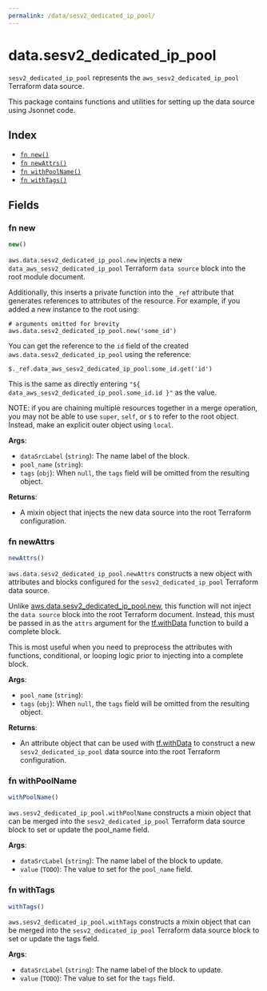 ```yaml
---
permalink: /data/sesv2_dedicated_ip_pool/
---
```


# data.sesv2_dedicated_ip_pool

`sesv2_dedicated_ip_pool` represents the `aws_sesv2_dedicated_ip_pool` Terraform data source.



This package contains functions and utilities for setting up the data source using Jsonnet code.


## Index

* [`fn new()`](#fn-new)
* [`fn newAttrs()`](#fn-newattrs)
* [`fn withPoolName()`](#fn-withpoolname)
* [`fn withTags()`](#fn-withtags)

## Fields

### fn new

```ts
new()
```


`aws.data.sesv2_dedicated_ip_pool.new` injects a new `data_aws_sesv2_dedicated_ip_pool` Terraform `data source`
block into the root module document.

Additionally, this inserts a private function into the `_ref` attribute that generates references to attributes of the
resource. For example, if you added a new instance to the root using:

    # arguments omitted for brevity
    aws.data.sesv2_dedicated_ip_pool.new('some_id')

You can get the reference to the `id` field of the created `aws.data.sesv2_dedicated_ip_pool` using the reference:

    $._ref.data_aws_sesv2_dedicated_ip_pool.some_id.get('id')

This is the same as directly entering `"${ data_aws_sesv2_dedicated_ip_pool.some_id.id }"` as the value.

NOTE: if you are chaining multiple resources together in a merge operation, you may not be able to use `super`, `self`,
or `$` to refer to the root object. Instead, make an explicit outer object using `local`.

**Args**:
  - `dataSrcLabel` (`string`): The name label of the block.
  - `pool_name` (`string`): 
  - `tags` (`obj`):  When `null`, the `tags` field will be omitted from the resulting object.

**Returns**:
- A mixin object that injects the new data source into the root Terraform configuration.


### fn newAttrs

```ts
newAttrs()
```


`aws.data.sesv2_dedicated_ip_pool.newAttrs` constructs a new object with attributes and blocks configured for the `sesv2_dedicated_ip_pool`
Terraform data source.

Unlike [aws.data.sesv2_dedicated_ip_pool.new](#fn-sesv2dedicatedippoolnew), this function will not inject the `data source`
block into the root Terraform document. Instead, this must be passed in as the `attrs` argument for the
[tf.withData](https://github.com/tf-libsonnet/core/tree/main/docs#fn-withdata) function to build a complete block.

This is most useful when you need to preprocess the attributes with functions, conditional, or looping logic prior to
injecting into a complete block.

**Args**:
  - `pool_name` (`string`): 
  - `tags` (`obj`):  When `null`, the `tags` field will be omitted from the resulting object.

**Returns**:
  - An attribute object that can be used with [tf.withData](https://github.com/tf-libsonnet/core/tree/main/docs#fn-withdata) to construct a new `sesv2_dedicated_ip_pool` data source into the root Terraform configuration.


### fn withPoolName

```ts
withPoolName()
```

`aws.sesv2_dedicated_ip_pool.withPoolName` constructs a mixin object that can be merged into the `sesv2_dedicated_ip_pool`
Terraform data source block to set or update the pool_name field.



**Args**:
  - `dataSrcLabel` (`string`): The name label of the block to update.
  - `value` (`TODO`): The value to set for the `pool_name` field.


### fn withTags

```ts
withTags()
```

`aws.sesv2_dedicated_ip_pool.withTags` constructs a mixin object that can be merged into the `sesv2_dedicated_ip_pool`
Terraform data source block to set or update the tags field.



**Args**:
  - `dataSrcLabel` (`string`): The name label of the block to update.
  - `value` (`TODO`): The value to set for the `tags` field.
